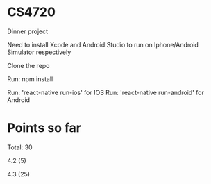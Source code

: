# CS4720
Dinner project

Need to install Xcode and Android Studio to run on Iphone/Android Simulator respectively

Clone the repo

Run: npm install

Run: 'react-native run-ios' for IOS
Run: 'react-native run-android' for Android


# Points so far
Total: 30

4.2 (5)

4.3 (25)
